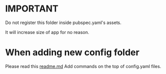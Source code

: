 # IMPORTANT

Do not register this folder inside pubspec.yaml's assets.

It will increase size of app for no reason.

# When adding new config folder

Please read this [readme.md](../README.md)
Add commands on the top of config.yaml files.
